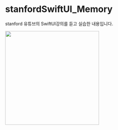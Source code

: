 # stanfordSwiftUI_Memory
stanford 유튜브의 SwiftUI강의를 듣고 실습한 내용입니다.

<img src="https://user-images.githubusercontent.com/50395024/108480033-cbf17200-72d9-11eb-99bd-c2a7537ec98b.gif" width="300">

